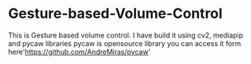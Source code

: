 # Gesture-based-Volume-Control
This is Gesture based volume control. I have build it using cv2, mediapip and pycaw libraries pycaw is opensource library you can access it form  here'https://github.com/AndreMiras/pycaw'


